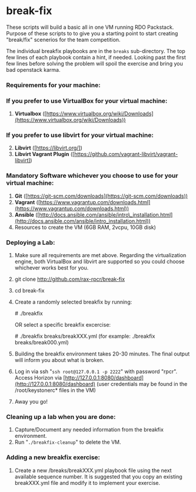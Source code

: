 # break-fix

These scripts will build a basic all in one VM running RDO Packstack. Purpose of these scripts to to give you a starting point to start creating "break/fix" scenerios for the team competition.

The individual breakfix playbooks are in the `breaks` sub-directory.  The top few lines of each playbook contain a hint, if needed.  Looking past the first few lines before solving the problem will spoil the exercise and bring you bad openstack karma.

### Requirements for your machine:

### If you prefer to use VirtualBox for your virtual machine:

 1. **Virtualbox** ([https://www.virtualbox.org/wiki/Downloads](https://www.virtualbox.org/wiki/Downloads))

### If you prefer to use libvirt for your virtual machine:

 2. **Libvirt** ([https://libvirt.org/])
 3. **Libvirt Vagrant Plugin** ([https://github.com/vagrant-libvirt/vagrant-libvirt])

### Mandatory Software whichever you choose to use for your virtual machine:
 1. **Git** ([https://git-scm.com/downloads](https://git-scm.com/downloads))
 1. **Vagrant** ([https://www.vagrantup.com/downloads.html](https://www.vagrantup.com/downloads.html))
 1. **Ansible** ([http://docs.ansible.com/ansible/intro\_installation.html](http://docs.ansible.com/ansible/intro_installation.html))
 1. Resources to create the VM (6GB RAM, 2vcpu, 10GB disk)
 
### Deploying a Lab:
 1. Make sure all requirements are met above. Regarding the virtualization engine, both VirtualBox and libvirt are supported so you could choose whichever works best for you.
 1. git clone http://github.com/rax-rpcr/break-fix
 1. cd break-fix
 1. Create a randomly selected breakfix by running:

    \# ./breakfix
    
    OR select a specific breakfix excercise:
    
    \# ./breakfix breaks/breakXXX.yml (for example: ./breakfix breaks/break000.yml)
 1. Building the breakfix environment takes 20-30 minutes.  The final output will inform you about what is broken.
 1. Log in via ssh "`ssh root@127.0.0.1 -p 2222`" with password "rpcr". Access Horizon via [http://127.0.0.1:8080/dashboard](http://127.0.0.1:8080/dashboard)  (user credentials may be found in the /root/keystonerc\* files in the VM)
 1. Away you go!

### Cleaning up a lab when you are done:
 1. Capture/Document any needed information from the breakfix environment.
 1. Run "`./breakfix-cleanup`" to delete the VM.

### Adding a new breakfix exercise:
 1. Create a new /breaks/breakXXX.yml playbook file using the next available sequence number.  It is suggested that you copy an existing breakXXX.yml file and modify it to implement your exercise.
